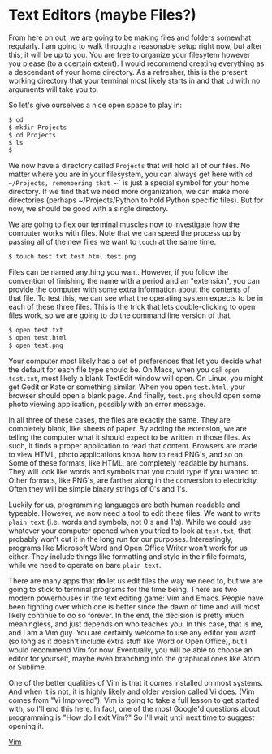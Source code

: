 # Text Editors (maybe Files?)

From here on out, we are going to be making files and folders somewhat
regularly.  I am going to walk through a reasonable setup right now, but after
this, it will be up to you. You are free to organize your filesytem however you
please (to a ccertain extent). I would recommend creating everything as a
descendant of your home directory. As a refresher, this is the present working
directory that your terminal most likely starts in and that `cd` with no
arguments will take you to.

So let's give ourselves a nice open space to play in:

```bash
$ cd
$ mkdir Projects
$ cd Projects
$ ls
$
```

We now have a directory called `Projects` that will hold all of our files.  No
matter where you are in your filesystem, you can always get here with `cd
~/Projects, remembering that `~` is just a special symbol for your home
directory.  If we find that we need more organization, we can make more
directories (perhaps ~/Projects/Python to hold Python specific files).  But for
now, we should be good with a single directory.

We are going to flex our terminal muscles now to investigate how the computer
works with files. Note that we can speed the process up by passing all of the
new files we want to `touch` at the same time.

```bash
$ touch test.txt test.html test.png
```

Files can be named anything you want. However, if you follow the convention of
finishing the name with a period and an "extension", you can provide the
computer with some extra information about the contents of that file. To test
this, we can see what the operating system expects to be in each of these three
files. This is the trick that lets double-clicking to open files work, so we
are going to do the command line version of that.

```bash
$ open test.txt
$ open test.html
$ open test.png
```

Your computer most likely has a set of preferences that let you decide what the
default for each file type should be. On Macs, when you call `open test.txt`,
most likely a blank TextEdit window will open. On Linux, you might get Gedit or
Kate or something similar. When you open `test.html`, your browser should open
a blank page. And finally, `test.png` should open some photo viewing
application, possibly with an error message.

In all three of these cases, the files are exactly the same. They are
completely blank, like sheets of paper. By adding the extension, we are telling
the computer what it should expect to be written in those files. As such, it
finds a proper application to read that content. Browsers are made to view
HTML, photo applications know how to read PNG's, and so on. Some of these
formats, like HTML, are completely readable by humans. They will look like
words and symbols that you could type if you wanted to. Other formats, like
PNG's, are farther along in the conversion to electricity. Often they will be
simple binary strings of 0's and 1's.

Luckily for us, programming languages are both human readable and typeable.
However, we now need a tool to edit these files. We want to write `plain text`
(i.e. words and symbols, not 0's and 1's). While we could use whatever your
computer opened when you tried to look at `test.txt`, that probably won't cut
it in the long run for our purposes.  Interestingly, programs like Microsoft
Word and Open Office Writer won't work for us either. They include things like
formatting and style in their file formats, while we need to operate on bare
`plain text`.

There are many apps that **do** let us edit files the way we need to, but we
are going to stick to terminal programs for the time being. There are two
modern powerhouses in the text editing game: Vim and Emacs. People have been
fighting over which one is better since the dawn of time and will most likely
continue to do so forever. In the end, the decision is pretty much meaningless,
and just depends on who teaches you. In this case, that is me, and I am a Vim
guy. You are certainly welcome to use any editor you want (so long as it
doesn't include extra stuff like Word or Open Office), but I would recommend
Vim for now.  Eventually, you will be able to choose an editor for yourself,
maybe even branching into the graphical ones like Atom or Sublime.

One of the better qualities of Vim is that it comes installed on most systems.
And when it is not, it is highly likely and older version called Vi does. (Vim
comes from "Vi Improved"). Vim is going to take a full lesson to get started
with, so I'll end this here. In fact, one of the most Google'd questions about
programming is "How do I exit Vim?" So I'll wait until next time to suggest
opening it.

[Vim](Vim.html)
